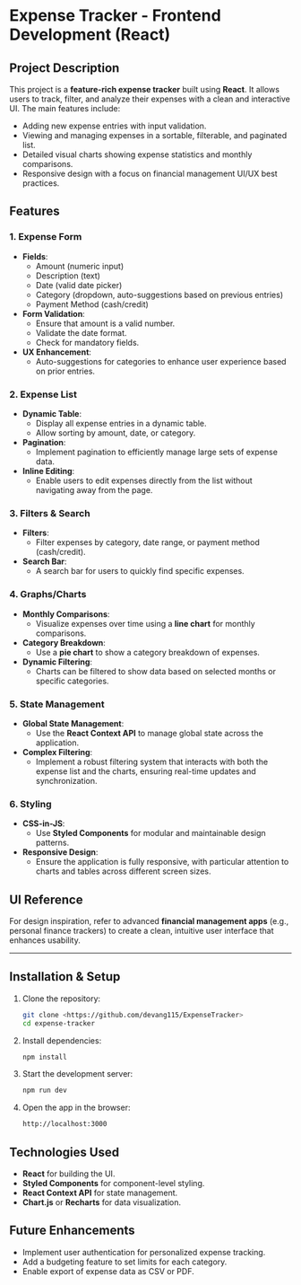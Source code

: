 # Expense Tracker - Frontend Development (React)

## Project Description
This project is a **feature-rich expense tracker** built using **React**. It allows users to track, filter, and analyze their expenses with a clean and interactive UI. The main features include:

- Adding new expense entries with input validation.
- Viewing and managing expenses in a sortable, filterable, and paginated list.
- Detailed visual charts showing expense statistics and monthly comparisons.
- Responsive design with a focus on financial management UI/UX best practices.

## Features

### 1. **Expense Form**
   - **Fields**: 
     - Amount (numeric input)
     - Description (text)
     - Date (valid date picker)
     - Category (dropdown, auto-suggestions based on previous entries)
     - Payment Method (cash/credit)
   - **Form Validation**: 
     - Ensure that amount is a valid number.
     - Validate the date format.
     - Check for mandatory fields.
   - **UX Enhancement**:
     - Auto-suggestions for categories to enhance user experience based on prior entries.

### 2. **Expense List**
   - **Dynamic Table**: 
     - Display all expense entries in a dynamic table.
     - Allow sorting by amount, date, or category.
   - **Pagination**: 
     - Implement pagination to efficiently manage large sets of expense data.
   - **Inline Editing**: 
     - Enable users to edit expenses directly from the list without navigating away from the page.

### 3. **Filters & Search**
   - **Filters**: 
     - Filter expenses by category, date range, or payment method (cash/credit).
   - **Search Bar**: 
     - A search bar for users to quickly find specific expenses.

### 4. **Graphs/Charts**
   - **Monthly Comparisons**: 
     - Visualize expenses over time using a **line chart** for monthly comparisons.
   - **Category Breakdown**: 
     - Use a **pie chart** to show a category breakdown of expenses.
   - **Dynamic Filtering**:
     - Charts can be filtered to show data based on selected months or specific categories.

### 5. **State Management**
   - **Global State Management**: 
     - Use the **React Context API** to manage global state across the application.
   - **Complex Filtering**: 
     - Implement a robust filtering system that interacts with both the expense list and the charts, ensuring real-time updates and synchronization.

### 6. **Styling**
   - **CSS-in-JS**: 
     - Use **Styled Components** for modular and maintainable design patterns.
   - **Responsive Design**: 
     - Ensure the application is fully responsive, with particular attention to charts and tables across different screen sizes.

## UI Reference
For design inspiration, refer to advanced **financial management apps** (e.g., personal finance trackers) to create a clean, intuitive user interface that enhances usability.

---

## Installation & Setup

1. Clone the repository:
   ```bash
   git clone <https://github.com/devang115/ExpenseTracker>
   cd expense-tracker
   ```

2. Install dependencies:
   ```bash
   npm install
   ```

3. Start the development server:
   ```bash
   npm run dev
   ```

4. Open the app in the browser:
   ```bash
   http://localhost:3000
   ```

## Technologies Used
- **React** for building the UI.
- **Styled Components** for component-level styling.
- **React Context API** for state management.
- **Chart.js** or **Recharts** for data visualization.

## Future Enhancements
- Implement user authentication for personalized expense tracking.
- Add a budgeting feature to set limits for each category.
- Enable export of expense data as CSV or PDF.
